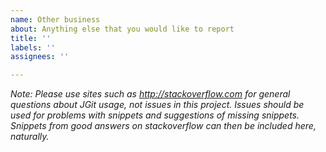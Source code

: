 ```yaml
---
name: Other business
about: Anything else that you would like to report
title: ''
labels: ''
assignees: ''

---
```


_Note: Please use sites such as http://stackoverflow.com for general questions about JGit usage, not issues in this project. Issues should be used for problems with snippets and suggestions of missing snippets. Snippets from good answers on stackoverflow can then be included here, naturally._

